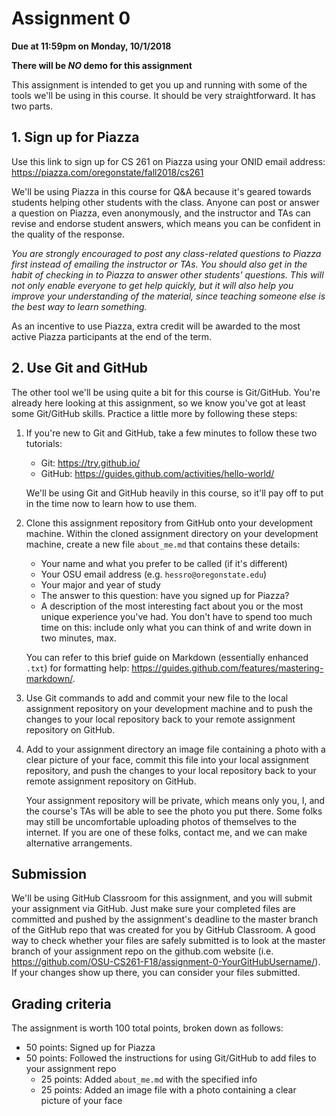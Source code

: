 # Assignment 0
**Due at 11:59pm on Monday, 10/1/2018**

**There will be _NO_ demo for this assignment**

This assignment is intended to get you up and running with some of the tools we'll be using in this course.  It should be very straightforward.  It has two parts.

## 1. Sign up for Piazza

Use this link to sign up for CS 261 on Piazza using your ONID email address: https://piazza.com/oregonstate/fall2018/cs261

We'll be using Piazza in this course for Q&A because it's geared towards students helping other students with the class.  Anyone can post or answer a question on Piazza, even anonymously, and the instructor and TAs can revise and endorse student answers, which means you can be confident in the quality of the response.

*You are *strongly encouraged* to post any class-related questions to Piazza first instead of emailing the instructor or TAs.  You should also get in the habit of checking in to Piazza to answer other students' questions.  This will not only enable everyone to get help quickly, but it will also help you improve your understanding of the material, since teaching someone else is the best way to learn something.*

As an incentive to use Piazza, extra credit will be awarded to the most active Piazza participants at the end of the term.

## 2. Use Git and GitHub

The other tool we'll be using quite a bit for this course is Git/GitHub.  You're already here looking at this assignment, so we know you've got at least some Git/GitHub skills.  Practice a little more by following these steps:

1. If you're new to Git and GitHub, take a few minutes to follow these two tutorials:
    * Git: https://try.github.io/
    * GitHub: https://guides.github.com/activities/hello-world/

    We'll be using Git and GitHub heavily in this course, so it'll pay off to put in the time now to learn how to use them.

2. Clone this assignment repository from GitHub onto your development machine.  Within the cloned assignment directory on your development machine, create a new file `about_me.md` that contains these details:
    * Your name and what you prefer to be called (if it's different)
    * Your OSU email address (e.g. `hessro@oregonstate.edu`)
    * Your major and year of study
    * The answer to this question: have you signed up for Piazza?
    * A description of the most interesting fact about you or the most unique experience you've had.  You don't have to spend too much time on this: include only what you can think of and write down in two minutes, max.

    You can refer to this brief guide on Markdown (essentially enhanced `.txt`) for formatting help: https://guides.github.com/features/mastering-markdown/.

3. Use Git commands to add and commit your new file to the local assignment repository on your development machine and to push the changes to your local repository back to your remote assignment repository on GitHub.

4. Add to your assignment directory an image file containing a photo with a clear picture of your face, commit this file into your local assignment repository, and push the changes to your local repository back to your remote assignment repository on GitHub.

    Your assignment repository will be private, which means only you, I, and the course's TAs will be able to see the photo you put there.  Some folks may still be uncomfortable uploading photos of themselves to the internet.  If you are one of these folks, contact me, and we can make alternative arrangements.

## Submission

We'll be using GitHub Classroom for this assignment, and you will submit your assignment via GitHub. Just make sure your completed files are committed and pushed by the assignment's deadline to the master branch of the GitHub repo that was created for you by GitHub Classroom. A good way to check whether your files are safely submitted is to look at the master branch of your assignment repo on the github.com website (i.e. https://github.com/OSU-CS261-F18/assignment-0-YourGitHubUsername/). If your changes show up there, you can consider your files submitted.

## Grading criteria

The assignment is worth 100 total points, broken down as follows:
* 50 points: Signed up for Piazza
* 50 points: Followed the instructions for using Git/GitHub to add files to your assignment repo
  * 25 points: Added `about_me.md` with the specified info
  * 25 points: Added an image file with a photo containing a clear picture of your face
